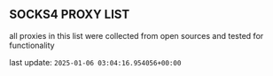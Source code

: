 ## SOCKS4 PROXY LIST

all proxies in this list were collected from open sources and tested for functionality

last update: `2025-01-06 03:04:16.954056+00:00`
